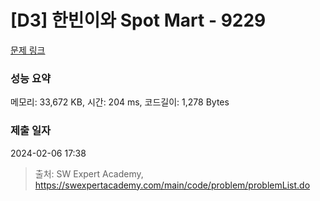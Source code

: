 # [D3] 한빈이와 Spot Mart - 9229 

[문제 링크](https://swexpertacademy.com/main/code/problem/problemDetail.do?contestProbId=AW8Wj7cqbY0DFAXN) 

### 성능 요약

메모리: 33,672 KB, 시간: 204 ms, 코드길이: 1,278 Bytes

### 제출 일자

2024-02-06 17:38



> 출처: SW Expert Academy, https://swexpertacademy.com/main/code/problem/problemList.do